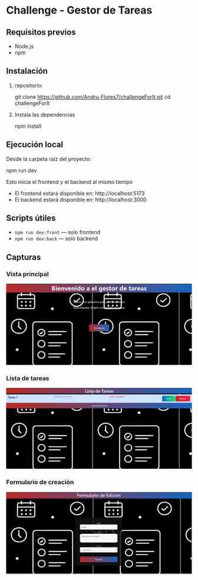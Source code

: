 # Challenge - Gestor de Tareas

## Requisitos previos
- Node.js
- npm

## Instalación

1. repositorio:

   git clone https://github.com/Andru-Flores7/challengeForIt.git
   cd challengeForIt
  

2. Instala las dependencias 
  
   npm install


## Ejecución local

Desde la carpeta raíz del proyecto:


npm run dev


Esto inicia  el frontend y el backend al mismo tiempo

- El frontend estará disponible en: http://localhost:5173
- El backend estará disponible en: http://localhost:3000

## Scripts útiles
- `npm run dev:front` — solo frontend
- `npm run dev:back` — solo backend

## Capturas

### Vista principal
![Vista principal](./capturas/Captura%20de%20pantalla%202025-05-26%20183146.png)

### Lista de tareas
![Lista de tareas](./capturas/Captura%20de%20pantalla%202025-05-26%20183346.png)



### Formulario de creación

![Formulario de creación](./capturas/Captura%20de%20pantalla%202025-05-26%20183401.png)
